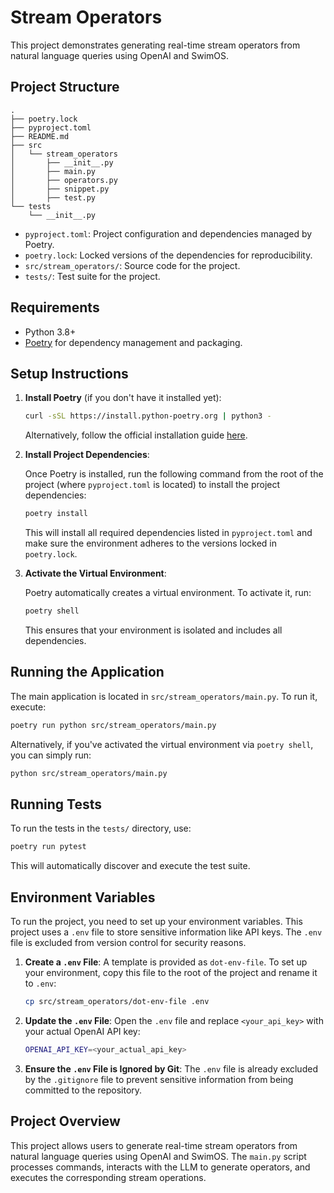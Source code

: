 # **Stream Operators**

This project demonstrates generating real-time stream operators from natural language queries using OpenAI and SwimOS.

## **Project Structure**

```
.
├── poetry.lock
├── pyproject.toml
├── README.md
├── src
│   └── stream_operators
│       ├── __init__.py
│       ├── main.py
│       ├── operators.py
│       ├── snippet.py
│       ├── test.py
└── tests
    └── __init__.py
```

- `pyproject.toml`: Project configuration and dependencies managed by Poetry.
- `poetry.lock`: Locked versions of the dependencies for reproducibility.
- `src/stream_operators/`: Source code for the project.
- `tests/`: Test suite for the project.

## **Requirements**

- Python 3.8+
- [Poetry](https://python-poetry.org/) for dependency management and packaging.

## **Setup Instructions**

1. **Install Poetry** (if you don't have it installed yet):

   ```bash
   curl -sSL https://install.python-poetry.org | python3 -
   ```

   Alternatively, follow the official installation guide [here](https://python-poetry.org/docs/#installation).

2. **Install Project Dependencies**:

   Once Poetry is installed, run the following command from the root of the project (where `pyproject.toml` is located) to install the project dependencies:

   ```bash
   poetry install
   ```

   This will install all required dependencies listed in `pyproject.toml` and make sure the environment adheres to the versions locked in `poetry.lock`.

3. **Activate the Virtual Environment**:

   Poetry automatically creates a virtual environment. To activate it, run:

   ```bash
   poetry shell
   ```

   This ensures that your environment is isolated and includes all dependencies.

## **Running the Application**

The main application is located in `src/stream_operators/main.py`. To run it, execute:

```bash
poetry run python src/stream_operators/main.py
```

Alternatively, if you've activated the virtual environment via `poetry shell`, you can simply run:

```bash
python src/stream_operators/main.py
```

## **Running Tests**

To run the tests in the `tests/` directory, use:

```bash
poetry run pytest
```

This will automatically discover and execute the test suite.

## **Environment Variables**

To run the project, you need to set up your environment variables. This project uses a `.env` file to store sensitive information like API keys. The `.env` file is excluded from version control for security reasons.

1. **Create a `.env` File**:
   A template is provided as `dot-env-file`. To set up your environment, copy this file to the root of the project and rename it to `.env`:

   ```bash
   cp src/stream_operators/dot-env-file .env
   ```

2. **Update the `.env` File**:
   Open the `.env` file and replace `<your_api_key>` with your actual OpenAI API key:

   ```bash
   OPENAI_API_KEY=<your_actual_api_key>
   ```

3. **Ensure the `.env` File is Ignored by Git**:
   The `.env` file is already excluded by the `.gitignore` file to prevent sensitive information from being committed to the repository.

## **Project Overview**

This project allows users to generate real-time stream operators from natural language queries using OpenAI and SwimOS. The `main.py` script processes commands, interacts with the LLM to generate operators, and executes the corresponding stream operations.
